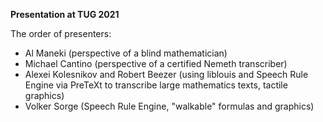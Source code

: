 **Presentation at TUG 2021**

The order of presenters:
* Al Maneki (perspective of a blind mathematician)
* Michael Cantino (perspective of a certified Nemeth transcriber)
* Alexei Kolesnikov and Robert Beezer (using liblouis and Speech Rule Engine via PreTeXt to transcribe large mathematics texts, tactile graphics)
* Volker Sorge (Speech Rule Engine, "walkable" formulas and graphics)
